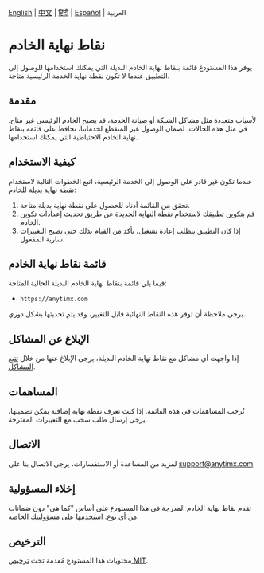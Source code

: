 [English](README.md) | [中文](README_ZH.md) | [हिंदी](README_HI.md) | [Español](README_ES.md) | العربية

# نقاط نهاية الخادم

يوفر هذا المستودع قائمة بنقاط نهاية الخادم البديلة التي يمكنك استخدامها للوصول إلى التطبيق عندما لا تكون نقطة نهاية الخدمة الرئيسية متاحة.

## مقدمة

لأسباب متعددة مثل مشاكل الشبكة أو صيانة الخدمة، قد يصبح الخادم الرئيسي غير متاح. في مثل هذه الحالات، لضمان الوصول غير المنقطع لخدماتنا، نحافظ على قائمة بنقاط نهاية الخادم الاحتياطية التي يمكنك استخدامها.

## كيفية الاستخدام

عندما تكون غير قادر على الوصول إلى الخدمة الرئيسية، اتبع الخطوات التالية لاستخدام نقطة نهاية بديلة للخادم:

1. تحقق من القائمة أدناه للحصول على نقطة نهاية بديلة متاحة.
2. قم بتكوين تطبيقك لاستخدام نقطة النهاية الجديدة عن طريق تحديث إعدادات تكوين الخادم.
3. إذا كان التطبيق يتطلب إعادة تشغيل، تأكد من القيام بذلك حتى تصبح التغييرات سارية المفعول.

## قائمة نقاط نهاية الخادم

فيما يلي قائمة بنقاط نهاية الخادم البديلة الحالية المتاحة:

- `https://anytimx.com`

يرجى ملاحظة أن توفر هذه النقاط النهائية قابل للتغيير، وقد يتم تحديثها بشكل دوري.

## الإبلاغ عن المشاكل

إذا واجهت أي مشاكل مع نقاط نهاية الخادم البديلة، يرجى الإبلاغ عنها من خلال [تتبع المشاكل](https://github.com/anytimx/server-endpoints/issues).

## المساهمات

تُرحب المساهمات في هذه القائمة. إذا كنت تعرف نقطة نهاية إضافية يمكن تضمينها، يرجى إرسال طلب سحب مع التغييرات المقترحة.

## الاتصال

لمزيد من المساعدة أو الاستفسارات، يرجى الاتصال بنا على [support@anytimx.com](mailto:support@anytimx.com).

## إخلاء المسؤولية

تقدم نقاط نهاية الخادم المدرجة في هذا المستودع على أساس "كما هي" دون ضمانات من أي نوع. استخدمها على مسؤوليتك الخاصة.

## الترخيص

محتويات هذا المستودع مُقدمة تحت [ترخيص MIT](LICENSE).
